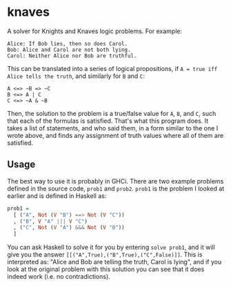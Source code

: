 # knaves

A solver for Knights and Knaves logic problems. For example:

```
Alice: If Bob lies, then so does Carol.
Bob: Alice and Carol are not both lying.
Carol: Neither Alice nor Bob are truthful.
```

This can be translated into a series of logical propositions, if `A = true iff Alice tells the truth`, and similarly for `B` and `C`:

```
A <=> ~B => ~C
B <=> A | C
C <=> ~A & ~B
```

Then, the solution to the problem is a true/false value for `A`, `B`, and `C`, such that each of the formulas is satisfied. That's what this program does. It takes a list of statements, and who said them, in a form similar to the one I wrote above, and finds any assignment of truth values where all of them are satisfied.

## Usage

The best way to use it is probably in GHCi. There are two example problems defined in the source code, `prob1` and `prob2`. `prob1` is the problem I looked at earlier and is defined in Haskell as:

```haskell
prob1 =
  [ ("A", Not (V "B") ==> Not (V "C"))
  , ("B", V "A" ||| V "C")
  , ("C", Not (V "A") &&& Not (V "B"))
  ]
```

You can ask Haskell to solve it for you by entering `solve prob1`, and it will give you the answer `[[("A",True),("B",True),("C",False)]]`. This is interpreted as: "Alice and Bob are telling the truth, Carol is lying", and if you look at the original problem with this solution you can see that it does indeed work (i.e. no contradictions).
